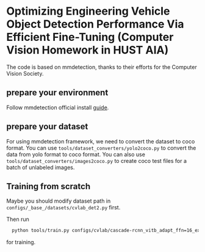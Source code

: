 # Optimizing Engineering Vehicle Object Detection Performance Via Efficient Fine-Tuning  (Computer Vision Homework in HUST AIA)

The code is based on mmdetection, thanks to their efforts for the Computer Vision Society.

## prepare your environment
Follow mmdetection official install [guide](https://mmdetection.readthedocs.io/en/latest/get_started.html).

## prepare your dataset
For using mmdetection framework, we need to convert the dataset to coco format.
You can use `tools/dataset_converters/yolo2coco.py` to convert the data from yolo format to coco format.
You can also use `tools/dataset_converters/images2coco.py` to create coco test files for a batch of unlabeled images.

## Training from scratch
Maybe you should modify dataset path in `configs/_base_/datasets/cvlab_det2.py` first.

Then run
```bash
  python tools/train.py configs/cvlab/cascade-rcnn_vitb_adapt_ffn=16_expdata.py
```
for training.
